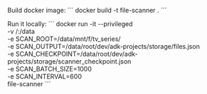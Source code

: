 Build docker image: 
´´´
docker build -t file-scanner .
´´´

Run it locally: 
´´´
docker run -it --privileged \
  -v /:/data \
  -e SCAN_ROOT=/data/mnt/f/tv_series/ \
  -e SCAN_OUTPUT=/data/root/dev/adk-projects/storage/files.json \
  -e SCAN_CHECKPOINT=/data/root/dev/adk-projects/storage/scanner_checkpoint.json \
  -e SCAN_BATCH_SIZE=1000 \
  -e SCAN_INTERVAL=600 \
  file-scanner
´´´